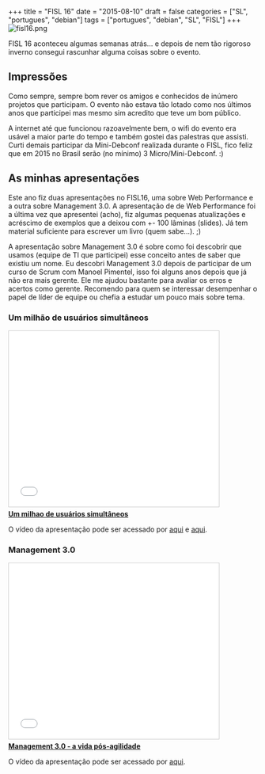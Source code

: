 +++
title = "FISL 16"
date = "2015-08-10"
draft = false
categories = ["SL", "portugues", "debian"]
tags = ["portugues", "debian", "SL", "FISL"]
+++
![fisl16.png](/images/fisl16.png)


FISL 16 aconteceu algumas semanas atrás... e depois de nem tão rigoroso inverno consegui rascunhar alguma coisas sobre o evento.

## Impressões

Como sempre, sempre bom rever os amigos e conhecidos de inúmero projetos que participam. O evento não estava tão lotado como nos últimos anos que participei mas mesmo sim acredito que teve um bom público.

A internet até que funcionou razoavelmente bem, o wifi do evento era usável a maior parte do tempo e também gostei das palestras que assisti. Curti demais participar da Mini-Debconf realizada durante o FISL, fico feliz que em 2015 no Brasil serão (no mínimo) 3 Micro/Mini-Debconf. :)

## As minhas apresentações

Este ano fiz duas apresentações no FISL16, uma sobre Web Performance e a outra sobre Management 3.0. A apresentação de de Web Performance foi a última vez que apresentei (acho), fiz algumas pequenas atualizações e acréscimo de exemplos que a deixou com +- 100 lâminas (slides). Já tem material suficiente para escrever um livro (quem sabe...). ;)

A apresentação sobre Management 3.0 é sobre como foi descobrir que usamos (equipe de TI que participei) esse conceito antes de saber que existiu um nome. Eu descobri Management 3.0 depois de participar de um curso de Scrum com Manoel Pimentel, isso foi alguns anos depois que já não era mais gerente. Ele me ajudou bastante para avaliar os erros e acertos como gerente. Recomendo para quem se interessar desempenhar o papel de líder de equipe ou chefia a estudar um pouco mais sobre tema.

### Um milhão de usuários simultâneos  

<iframe src="//www.slideshare.net/slideshow/embed_code/key/wa1vvpsCJA2kkm" width="425" height="355" frameborder="0" marginwidth="0" marginheight="0" scrolling="no" style="border:1px solid #CCC; border-width:1px; margin-bottom:5px; max-width: 100%;" allowfullscreen> </iframe> <div style="margin-bottom:5px"> <strong> <a href="//www.slideshare.net/fernandoike/um-milhao-de-usurios-simultneos-16296913" title="Um milhao de usuários simultâneos" target="_blank">Um milhao de usuários simultâneos</a> </strong>

  O vídeo da apresentação pode ser acessado por [aqui][1milhaofisl1] e [aqui][1milhaofisl2].

###  Management 3.0

<iframe src="//www.slideshare.net/slideshow/embed_code/key/gCjxkuOqB3dFPQ" width="425" height="355" frameborder="0" marginwidth="0" marginheight="0" scrolling="no" style="border:1px solid #CCC; border-width:1px; margin-bottom:5px; max-width: 100%;" allowfullscreen> </iframe> <div style="margin-bottom:5px"> <strong> <a href="//www.slideshare.net/fernandoike/managenment-30-alm-da-agilidade-40440168" title="Management 3.0 - a vida pós-agilidade" target="_blank">Management 3.0 - a vida pós-agilidade</a></strong>

   O vídeo da apresentação pode ser acessado por [aqui][mg30fisl].

[1milhaofisl1]: http://hemingway.softwarelivre.org/fisl16/high/41e/sala_41e-high-201507091900.ogv
[1milhaofisl2]: http://hemingway.softwarelivre.org/fisl16/high/41e/sala_41e-high-201507091902.ogv
[MG30FISL]: http://hemingway.softwarelivre.org/fisl16/high/41e/sala_41e-high-201507101201.ogv
